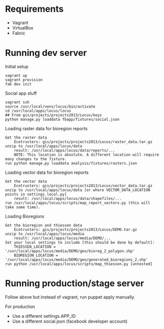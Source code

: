 # Requirements

* Vagrant
* VirtualBox
* Fabric

# Running dev server

Initial setup

	vagrant up 
	vagrant provision
	fab dev init

Social app stuff

	vagrant ssh
	source /usr/local/venv/locus/bin/activate
	cd /usr/local/apps/locus/locus
	## From gis/projects/projects2013/Locus/keys
	python manage.py loaddata fbapp/fixtures/social.json 

Loading raster data for bioregion reports
```
Get the raster data
	Ecotrusters: gis/projects/projects2013/Locus/raster_data.tar.gz
unzip to /usr/local/apps/locus/data 
	result: /usr/local/apps/locus/data/reports/...
	NOTE: This location is absolute. A different location will require many changes to the fixture.
run python manage.py loaddata analysis/fixtures/rasters.json
```

Loading vector data for bioregion reports
```
Get the vector data
	Ecotrusters: gis/projects/projects2013/Locus/vector_data.tar.gz
unzip to /usr/local/apps/locus/data [or where VECTOR_DATA_LOCATION points in settings_local.py]
	result: /usr/local/apps/locus/data/shapefiles/...
run /usr/local/apps/locus/scripts/map_report_vectors.py (this will take some time).

```

Loading Bioregions
```
Get the bioregion and thiessen data
	Ecotrusters: gis/projects/projects2013/Locus/DEMO.tar.gz
unzip to /usr/local/apps/locus/media
	result: /usr/local/apps/locus/media/DEMO/...
Set your local settings to include [this should be done by default]:
	THIESSEN_LOCATION = '/usr/local/apps/locus/media/DEMO/geo/bioreg_2_polygon.shp'
	BIOREGION_LOCATION = '/usr/local/apps/locus/media/DEMO/geo/generated_bioregions_2.shp'
run python /usr/local/apps/locus/scripts/map_thiessen.py [untested]
```

# Running production/stage server

Follow above but instead of vagrant, run puppet apply manually.

For production
* Use a different settings.APP_ID
* Use a different social.json (facebook developer account)